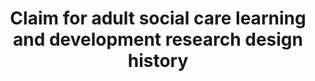 ---
homepage: true
layout: product
title: Claim for adult social care learning and development research design history
description: A permanent record of how the Claim for adult social care learning and development support scheme has developed since the start of beta.
---